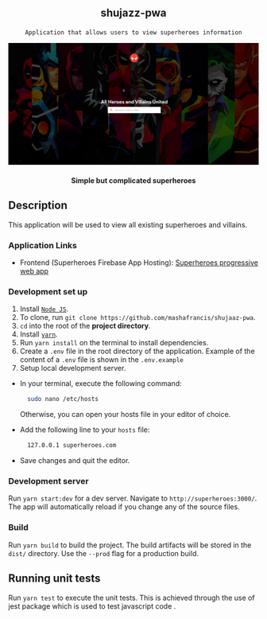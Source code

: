 <div align="center">

## shujazz-pwa

</div>

<div align="center">

    Application that allows users to view superheroes information

  [![Superheroes](../public/img/heroes.png)](https://superheroes.herokuapp.com/)

  #### Simple but complicated superheroes

</div>

## Description
This application will be used to view all existing superheroes and villains.

### Application Links

-   Frontend (Superheroes Firebase App Hosting):
    [Superheroes progressive web app]( https://superheroes-7d106.web.app)

### Development set up
1. Install [`Node JS`](https://nodejs.org/en/).
2. To clone, run `git clone https://github.com/mashafrancis/shujaaz-pwa`.
3. `cd` into the root of the **project directory**.
4. Install [`yarn`](https://yarnpkg.com/en/docs/install#mac-stable).
5. Run `yarn install` on the terminal to install dependencies.
6. Create a `.env` file in the root directory of the application. Example of the content of a `.env` file is shown in the `.env.example`
7. Setup local development server.

- In your terminal, execute the following command:
  ```bash
    sudo nano /etc/hosts
  ```
  Otherwise, you can open your hosts file in your editor of choice.
- Add the following line to your `hosts` file:

  ```bash
    127.0.0.1 superheroes.com
  ```

- Save changes and quit the editor.

### Development server

Run `yarn start:dev` for a dev server. Navigate to `http://superheroes:3000/`. The app will automatically reload if you change any of the source files.

### Build

Run `yarn build` to build the project. The build artifacts will be stored in the `dist/` directory. Use the `--prod` flag for a production build.

## Running unit tests

Run `yarn test` to execute the unit tests. This is achieved through the use of jest package which is used to test javascript code .
